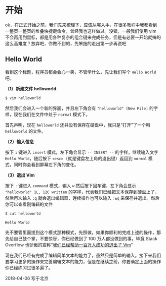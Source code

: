 # 开始

ok，在正式开始之前，我们先来梳理下，应该从哪入手，在很多教程中我都看到一整页一整页的堆叠快捷键命令，曾经我也这样做过。没错，一般我们使用 vim 不会再用到鼠标，都是用各种复杂的组合键来完成任务，但是有必要一开始就搞的这么高难度？放弃吧，你做不到的，先笨拙的走出第一步再说吧

## Hello World

看到这个标题，程序员都会会心一笑，不管学什么，先让我们写个 `Hello World` 吧。

**（1）新建文件 helloworld**

```bash
$ vim helloworld
```

然后我们会进入一个新的界面，并且左下角会有 `"helloworld" [New File]` 的字样，现在我们在文件中处于 `normal` 模式下。

首先声明，现在 `helloworld` 还并没有保存在硬盘中，我只是“打开”了一个叫 `helloworld` 的文件。

**（2）输入信息**

按下 `i` 键进入 `insert` 模式，左下角会显示 `-- INSERT --` 的字样，继续输入文字 `Hello World`，随后按下 `<esc>`（就是键盘左上角的退出键）返回到 `normal` 模式，同时你会看到屏幕左下角的变化。

**（3）退出 Vim**

按下 `:` 键进入 `command` 模式，输入 `w` 然后按下回车键，左下角会显示 `"helloworld" 1L, 12C written` 的字样，代表我们已经把文本保存到硬盘上了，然后再次输入 `:q` 就会退出编辑器，连续操作也可以输入 `:wq` 来保存并退出。然后你可以查看刚编辑的文件

```bash
$ cat helloworld

Hello World
```

先不要管里面提到这个模式那种模式，先照做，如果你顺利的完成上述的操作，那先给自己鼓个掌，不要惊讶，你已经做到了 100 万人都没做到的事，毕竟 Stack Overflow 也骄傲的宣称“[我们已经帮助一百万人成功的退出了 Vim](https://stackoverflow.blog/2017/05/23/stack-overflow-helping-one-million-developers-exit-vim/)”

现在我们已经有完成了编辑简单文本的能力了，虽然只是简单的输入。接下来我们要学习更多的操作来完善编辑文本的能力，但是在继续之前，你要确定上面的操作你已经练习过很多遍了。

2018-04-06 写于北京
